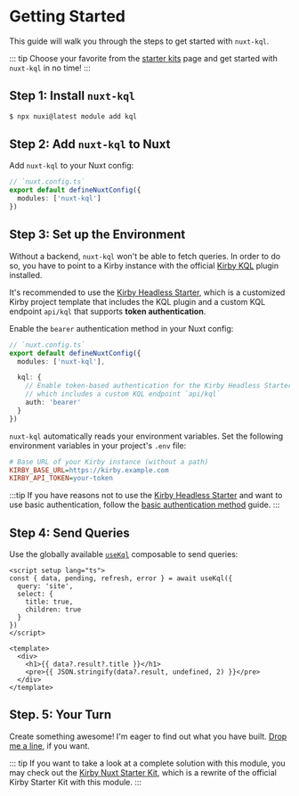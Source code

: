 # Getting Started

This guide will walk you through the steps to get started with `nuxt-kql`.

::: tip
Choose your favorite from the [starter kits](/guide/starters) page and get started with `nuxt-kql` in no time!
:::

## Step 1: Install `nuxt-kql`

```bash
$ npx nuxi@latest module add kql
```

## Step 2: Add `nuxt-kql` to Nuxt

Add `nuxt-kql` to your Nuxt config:

```ts
// `nuxt.config.ts`
export default defineNuxtConfig({
  modules: ['nuxt-kql']
})
```

## Step 3: Set up the Environment

Without a backend, `nuxt-kql` won't be able to fetch queries. In order to do so, you have to point to a Kirby instance with the official [Kirby KQL](https://github.com/getkirby/kql) plugin installed.

It's recommended to use the [Kirby Headless Starter](/guide/what-is-nuxt-kql#kirby-headless-starter), which is a customized Kirby project template that includes the KQL plugin and a custom KQL endpoint `api/kql` that supports **token authentication**.

Enable the `bearer` authentication method in your Nuxt config:

```ts
// `nuxt.config.ts`
export default defineNuxtConfig({
  modules: ['nuxt-kql'],

  kql: {
    // Enable token-based authentication for the Kirby Headless Starter,
    // which includes a custom KQL endpoint `api/kql`
    auth: 'bearer'
  }
})
```

`nuxt-kql` automatically reads your environment variables. Set the following environment variables in your project's `.env` file:

```ini
# Base URL of your Kirby instance (without a path)
KIRBY_BASE_URL=https://kirby.example.com
KIRBY_API_TOKEN=your-token
```

:::tip
If you have reasons not to use the [Kirby Headless Starter](/guide/what-is-nuxt-kql#kirby-headless-starter) and want to use basic authentication, follow the [basic authentication method](/config/authentication-methods#basic-authentication) guide.
:::

## Step 4: Send Queries

Use the globally available [`useKql`](/api/use-kql) composable to send queries:

```vue
<script setup lang="ts">
const { data, pending, refresh, error } = await useKql({
  query: 'site',
  select: {
    title: true,
    children: true
  }
})
</script>

<template>
  <div>
    <h1>{{ data?.result?.title }}</h1>
    <pre>{{ JSON.stringify(data?.result, undefined, 2) }}</pre>
  </div>
</template>
```

## Step. 5: Your Turn

Create something awesome! I'm eager to find out what you have built. [Drop me a line](mailto:mail@johannschopplich.com), if you want.

::: tip
If you want to take a look at a complete solution with this module, you may check out the [Kirby Nuxt Starter Kit](https://github.com/johannschopplich/kirby-nuxt-starterkit), which is a rewrite of the official Kirby Starter Kit with this module.
:::
